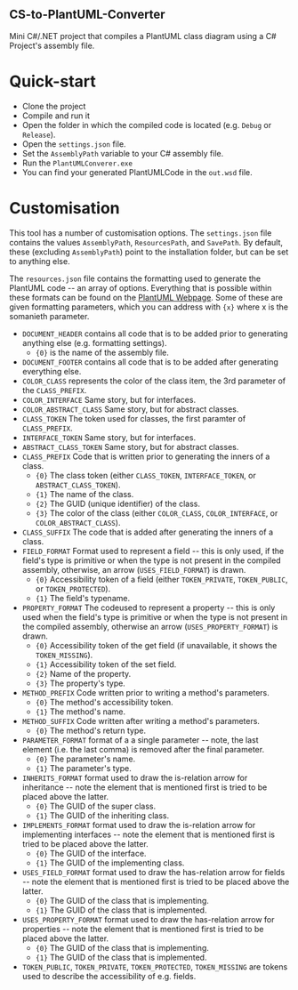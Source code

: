 ## CS-to-PlantUML-Converter
Mini C#/.NET project that compiles a PlantUML class diagram using a C# Project's assembly file. 

# Quick-start
* Clone the project
* Compile and run it
* Open the folder in which the compiled code is located (e.g. ``Debug`` or ``Release``). 
* Open the ``settings.json`` file. 
* Set the ``AssemblyPath`` variable to your C# assembly file. 
* Run the ``PlantUMLConverer.exe``
* You can find your generated PlantUMLCode in the ``out.wsd`` file.

# Customisation
This tool has a number of customisation options.
The ``settings.json`` file contains the values ``AssemblyPath``, ``ResourcesPath``, and ``SavePath``. 
By default, these (excluding ``AssemblyPath``) point to the installation folder, but can be set to anything else. 

The ``resources.json`` file contains the formatting used to generate the PlantUML code -- an array of options. 
Everything that is possible within these formats can be found on the [PlantUML Webpage](https://plantuml.com/). 
Some of these are given formatting parameters, which you can address with ``{x}`` where x is the somanieth parameter. 
* ``DOCUMENT_HEADER`` contains all code that is to be added prior to generating anything else (e.g. formatting settings). 
  * ``{0}`` is the name of the assembly file. 
* ``DOCUMENT_FOOTER`` contains all code that is to be added after generating everything else. 
* ``COLOR_CLASS`` represents the color of the class item, the 3rd parameter of the ``CLASS_PREFIX``. 
* ``COLOR_INTERFACE`` Same story, but for interfaces. 
* ``COLOR_ABSTRACT_CLASS`` Same story, but for abstract classes. 
* ``CLASS_TOKEN`` The token used for classes, the first paramter of ``CLASS_PREFIX``.
* ``INTERFACE_TOKEN`` Same story, but for interfaces. 
* ``ABSTRACT_CLASS_TOKEN`` Same story, but for abstract classes. 
* ``CLASS_PREFIX`` Code that is written prior to generating the inners of a class. 
  * ``{0}`` The class token (either ``CLASS_TOKEN``, ``INTERFACE_TOKEN``, or ``ABSTRACT_CLASS_TOKEN``).
  * ``{1}`` The name of the class.
  * ``{2}`` The GUID (unique identifier) of the class. 
  * ``{3}`` The color of the class (either ``COLOR_CLASS``, ``COLOR_INTERFACE``, or ``COLOR_ABSTRACT_CLASS``).
* ``CLASS_SUFFIX`` The code that is added after generating the inners of a class. 
* ``FIELD_FORMAT`` Format used to represent a field -- this is only used, if the field's type is primitive or when the type is not present in the compiled assembly, otherwise, an arrow (``USES_FIELD_FORMAT``) is drawn. 
  * ``{0}`` Accessibility token of a field (either ``TOKEN_PRIVATE``, ``TOKEN_PUBLIC``, or ``TOKEN_PROTECTED``).
  * ``{1}`` The field's typename.
* ``PROPERTY_FORMAT`` The codeused to represent a property -- this is only used when the field's type is primitive or when the type is not present in the compiled assembly, otherwise an arrow (``USES_PROPERTY_FORMAT``) is drawn. 
  * ``{0}`` Accessibility token of the get field (if unavailable, it shows the ``TOKEN_MISSING``). 
  * ``{1}`` Accessibility token of the set field. 
  * ``{2}`` Name of the property. 
  * ``{3}`` The property's type.
* ``METHOD_PREFIX`` Code written prior to writing a method's parameters. 
  * ``{0}`` The method's accessibility token. 
  * ``{1}`` The method's name.
* ``METHOD_SUFFIX`` Code written after writing a method's parameters. 
  * ``{0}``  The method's return type. 
* ``PARAMETER_FORMAT`` format of a a single parameter -- note, the last element (i.e. the last comma) is removed after the final parameter. 
  * ``{0}`` The parameter's name. 
  * ``{1}`` The parameter's type.   
* ``INHERITS_FORMAT`` format used to draw the is-relation arrow for inheritance -- note the element that is mentioned first is tried to be placed above the latter. 
  * ``{0}`` The GUID of the super class. 
  * ``{1}`` The GUID of the inheriting class.
* ``IMPLEMENTS_FORMAT`` format used to draw the is-relation arrow for implementing interfaces -- note the element that is mentioned first is tried to be placed above the latter. 
  * ``{0}`` The GUID of the interface. 
  * ``{1}`` The GUID of the implementing class.
* ``USES_FIELD_FORMAT`` format used to draw the has-relation arrow for fields -- note the element that is mentioned first is tried to be placed above the latter. 
  * ``{0}`` The GUID of the class that is implementing. 
  * ``{1}`` The GUID of the class that is implemented. 
* ``USES_PROPERTY_FORMAT`` format used to draw the has-relation arrow for properties -- note the element that is mentioned first is tried to be placed above the latter.
  * ``{0}`` The GUID of the class that is implementing. 
  * ``{1}`` The GUID of the class that is implemented. 
* ``TOKEN_PUBLIC``, ``TOKEN_PRIVATE``, ``TOKEN_PROTECTED``, ``TOKEN_MISSING`` are tokens used to describe the accessibility of e.g. fields.
